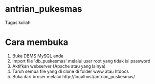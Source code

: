 # antrian_pukesmas
Tugas kuliah

# Cara membuka 
1. Buka DBMS MySQL anda 
2. Import file 'db_puskesmas' melalui user root yang tidak isi password
2. Aktifkan webserver (Apache atau yang lainya)
3. Taruh semua file yang di clone di folder www atau htdocs
4. Buka dari broser melalui http://localhost/antrian_puskesmas/
